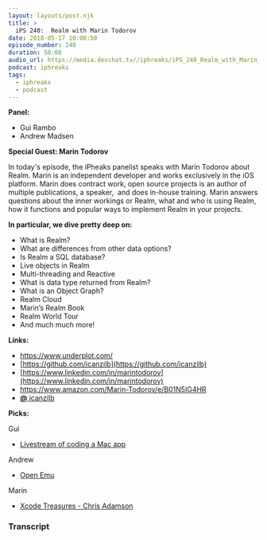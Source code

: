 ```yaml
---
layout: layouts/post.njk
title: >
  iPS 240:  Realm with Marin Todorov
date: 2018-05-17 10:00:50
episode_number: 240
duration: 50:08
audio_url: https://media.devchat.tv//iphreaks/iPS_240_Realm_with_Marin_Todorov.mp3
podcast: iphreaks
tags:
  - iphreaks
  - podcast
---
```


**Panel:**

- Gui Rambo
- Andrew Madsen

**Special Guest: Marin Todorov**

In today's episode, the iPheaks panelist speaks with Marin Todorov about Realm. Marin is an independent developer and works exclusively in the iOS platform. Marin does contract work, open source projects is an author of multiple publications, a speaker,&nbsp; and does in-house training. Marin answers questions about the inner workings or Realm, what and who is using Realm, how it functions and popular ways to implement Realm in your projects.

**In particular, we dive pretty deep on:**

- What is Realm?
- What are differences from other data options?
- Is Realm a SQL database?
- Live objects in Realm
- Multi-threading and Reactive
- What is data type returned from Realm?
- What is an Object Graph?
- Realm Cloud
- Marin’s Realm Book
- Realm World Tour
- And much much more!

**Links:**

- https://www.underplot.com/
- [https://github.com/icanzilb](https://github.com/icanzilb)
- [https://www.linkedin.com/in/marintodorov](https://www.linkedin.com/in/marintodorov)
- https://www.amazon.com/Marin-Todorov/e/B01N5IG4HR
- [**@** icanzilb](https://twitter.com/icanzilb)

**Picks:**

Gui

- [Livestream of coding a Mac app](https://www.youtube.com/watch?v=oKvrBjzFQ4E)

Andrew

- [Open Emu](https://openemu.org/)

Marin

- [Xcode Treasures - Chris Adamson](https://pragprog.com/book/caxcode/xcode-treasures)

### Transcript
